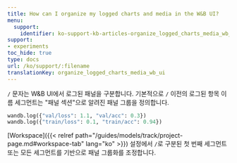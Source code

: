 ```yaml
---
title: How can I organize my logged charts and media in the W&B UI?
menu:
  support:
    identifier: ko-support-kb-articles-organize_logged_charts_media_wb_ui
support:
- experiments
toc_hide: true
type: docs
url: /ko/support/:filename
translationKey: organize_logged_charts_media_wb_ui
---
```

`/` 문자는 W&B UI에서 로그된 패널을 구분합니다. 기본적으로 `/` 이전의 로그된 항목 이름 세그먼트는 "패널 섹션"으로 알려진 패널 그룹을 정의합니다.

```python
wandb.log({"val/loss": 1.1, "val/acc": 0.3})
wandb.log({"train/loss": 0.1, "train/acc": 0.94})
```

[Workspace]({{< relref path="/guides/models/track/project-page.md#workspace-tab" lang="ko" >}}) 설정에서 `/`로 구분된 첫 번째 세그먼트 또는 모든 세그먼트를 기반으로 패널 그룹화를 조정합니다.
